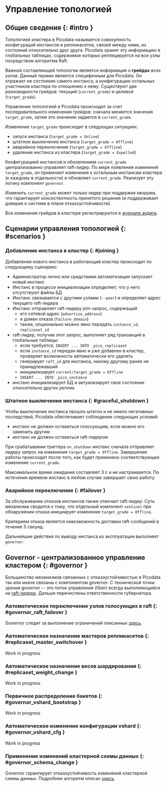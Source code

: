 # Управление топологией

<!--------------------------------------------------------------------------—-->
## Общие сведения {: #intro }

Топологией кластера в Picodata называется совокупность конфигураций
инстансов и репликасетов, связей между ними, их состояний относительно
друг друга. Picodata хранит эту информацию в глобальных таблицах,
содержимое которых реплицируется на все узлы посредством алгоритма Raft.

Важной составляющей топологии является информация о **грейдах** всех
узлов. Данный термин является специфичным для Picodata. Он отражает не
состояние самого инстанса, а конфигурацию остальных участников кластера
по отношению к нему. Существуют две разновидности грейдов: текущий
(`current_grade`) и целевой (`target_grade`).

Управление топологией в Picodata происходит за счет последовательного
изменения грейдов: сначала меняется значения `target_grade`,
затем это значение задается в `current_grade`.

Изменение `target_grade` происходит в следующих ситуациях:

- запуск инстанса (`target_grade = Online`)
- штатное выключение инстанса (`target_grade = Offline`)
- аварийное переключение (`target_grade = Offline`)
- удаление инстанса из кластера (`target_grade = Expelled`)

Конфигурацией инстансов и обновлением `current_grade` централизованно
управляет raft-лидер. По мере появления изменений `target_grade`, он
применяет изменения к остальным инстансам кластера (к каждому в
отдельности) и обновляет `current_grade`. Реализует эту логику компонент
`governor`.

Изменить `current_grade` может только лидер при поддержке кворума, что
гарантирует консистентность принятого решения (и поддерживает доверие к
системе в плане отказоустойчивости).

Все изменения грейдов в кластере регистрируются в [журнале
аудита](../reference/audit_events.md).

<!--------------------------------------------------------------------------—-->
## Сценарии управления топологией {: #scenarios }

### Добавление инстанса в кластер {: #joining }

Добавление нового инстанса в работающий кластер происходит по следующему
сценарию:

- Администратор лично или средствами автоматизации запускает новый инстанс
- Инстанс в процессе инициализации определяет, что у него отсутствуют
  файлы БД
- Инстанс связывается с другими узлами (`--peer`) и определяет адрес
  текущего raft-лидера
- Инстанс отправляет raft-лидеру join-запрос, содержащий
  - его сетевой адрес (`advertise_address`)
  - и домен отказа (`failure_domain`)
  - также, опционально можно явно передать `instance_id`, `replicaset_id`
- raft-лидер, получив этот запрос, выполняет ряд транзакций в глобальные
  таблицы:
  - если требуется, `INSERT ... INTO _pico_replicaset`
  - если `instance_id` передан явно и уже добавлен в кластер, проверяет
    возможность автоматически его удалить
  - генерирует `raft_id` для инстанса, никому другому ранее не
    принадлежавший
  - инициализирует `current/target_grade = Offline`
  - `INSERT ... INTO _pico_instance`
- инстанс инициализирует БД и актуализирует свое состояние относительно
  других реплик

### Штатное выключение инстанса {: #graceful_shutdown }

Чтобы выключение инстанса прошло штатно и не имело негативных
последствий, Picodata обеспечивает соблюдение следующих условий:

- инстанс не должен оставаться голосующим, если можно его заменить
  другим
- инстанс не должен оставаться raft-лидером
<!-- - инстанс не должен оставаться лидером репликасета. -->

При срабатывании триггера `on_shutdown` инстанс сначала отправляет
лидеру запрос на изменение `target_grade = Offline`. Завершение работы
происходит после того, как будет применено соответствующее изменение
`current_grade`.

Максимальное время ожидания составляет 3 с и не настраивается. По
истечении времени инстанс в любом случае завершает свою работу.

### Аварийное переключение {: #failover }

За обслуживание отказов инстансов также отвечает raft-лидер. Суть
механизма сводится к тому, что отдельный компонент `sentinel` при
обнаружении отказа инициирует изменение `target_grade = Offline`.

Критерием отказа является невозможность доставки raft-сообщений в течение
5 секунд.

Дальнейшие действия по выводу инстанса из эксплуатации выполняет
`governor`.


<!--------------------------------------------------------------------------—-->
## Governor - централизованное управление кластером {: #governor }

Большинство механизмов связанных с отказоустойчивостью в Picodata так или иначе
связаны с компонентом governor. С технической точки зрения governor -- это
поток управления (fiber) всегда выполняющийся на [raft-лидере](../overview/glossary.md#raft_leader).
Дальше перечислены ответственности губернатора.


### Автоматическое переключение узлов голосующих в raft {: #governor_raft_failover }

Governor следит за выполнение ограничений описанных [здесь](./raft_failover.md#raft_voter_failover).


### Автоматическое назначение мастеров репликасетов {: #replicaset_master_switchover }

Work in progress


### Автоматическое назначение весов шардирования {: #replicaset_weight_change }

Work in progress


### Первичное распределение бакетов {: #governor_vshard_bootstrap }

Work in progress


### Автоматическое изменение конфигурации vshard {: #governor_vshard_cfg }

Work in progress


### Применение изменений кластерной схемы данных {: #governor_schema_change }

Governor гарантирует отказоустойчивость изменений кластерной схемы данных.
Подробнее алгоритм описан [здесь](./clusterwide_schema.md#two_phase_algorithm).
